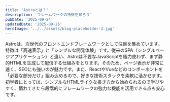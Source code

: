 ```yaml
---
title: 'Astroとは？'
description: 'フレームワークの特徴を知ろう'
pubDate: '2025-09-24'
updatedDate: '2025-09-26'
heroImage: '../../assets/blog-placeholder-3.jpg'
---
```


Astroは、次世代のフロントエンドフレームワークとして注目を集めています。特徴は「高速表示」と「シンプルな開発体験」です。従来のSPA（シングルページアプリケーション）と違い、Astroは不要なJavaScriptを極力使わず、まず静的HTMLを生成して配信する仕組みをとります。そのため、ページ表示が非常に速く、SEOにも強いのが魅力です。また、ReactやVueなどのコンポーネントを「必要な部分だけ」組み込めるので、好きな技術スタックを柔軟に活かせます。初学者にとっては、シンプルなHTMLライクな書き方から始められるので学びやすく、慣れてきたら段階的にフレームワークの強力な機能を活用できる点も安心です。
